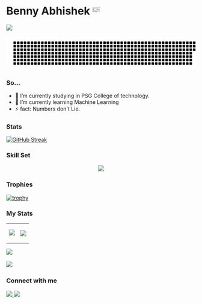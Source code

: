 # Benny Abhishek <img align="" src="https://upload.wikimedia.org/wikipedia/commons/thumb/e/e4/Twitter_Verified_Badge.svg/1200px-Twitter_Verified_Badge.svg.png" height="20px" width="20px">

![](https://komarev.com/ghpvc/?username=benny-abhishek&color=blue&style=flat-square)

![gitartwork](gitartwork.svg)



### So...

- 🔭 I’m currently studying in PSG College of technology.
- 🌱 I’m currently learning Machine Learning
- ⚡ fact: Numbers don't Lie.

### Stats

[![GitHub Streak](https://github-readme-streak-stats.herokuapp.com?user=benny-abhishek&theme=buefy&date_format=M%20j%5B%2C%20Y%5D)](https://git.io/streak-stats)

### Skill Set

<p align="center">
  <a href="https://skillicons.dev">
    <img src="https://skillicons.dev/icons?i=python,postgres,vscode,git" />
  </a>
</p>

### Trophies

[![trophy](https://github-profile-trophy.vercel.app/?username=benny-abhishek&margin-w=5&row=1&theme=buefy)](https://github.com/ryo-ma/github-profile-trophy)

### My Stats

<table style="border-collapse: collapse;">
   <tr>
    <td><p align="center"><img src="http://github-profile-summary-cards.vercel.app/api/cards/repos-per-language?username=benny-abhishek&theme=codeSTACKr"></td></p>
    <td><p align="center"><img align="center" src="http://github-profile-summary-cards.vercel.app/api/cards/stats?username=benny-abhishek&theme=codeSTACKr"></td></p>
   </tr>
</table>
 
<p>
    <img src="https://github-profile-summary-cards.vercel.app/api/cards/profile-details?username=benny-abhishek&theme=codeSTACKr"/>
</p>
<p>
    <img src="https://streak-stats.demolab.com?user=benny-abhishek&theme=codeSTACKr" />
</p>

### Connect with me

<a href="https://www.instagram.com/benny__0603" target="_blank">
  <img src="https://img.shields.io/static/v1?style=for-the-badge&label=follow+me+on&logo=Instagram&message=Instagram&color=E4405F">
</a>
  
 <a href="https://www.linkedin.com/in/benny-abhishek-a4a721150" target="_blank">
  <img src="https://img.shields.io/static/v1?style=for-the-badge&label=follow+me+on&logo=LinkedIn&message=LinkedIn&color=0A66C2&logoColor=0A66C2">
</a>
